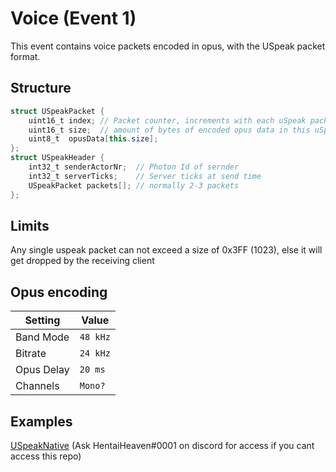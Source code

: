 # Voice (Event 1)

This event contains voice packets encoded in opus, with the USpeak packet format.

## Structure
```cs
struct USpeakPacket {
    uint16_t index; // Packet counter, increments with each uSpeak packet
    uint16_t size;  // amount of bytes of encoded opus data in this uSpeak packet
    uint8_t  opusData[this.size];
};
struct USpeakHeader {
    int32_t senderActorNr;  // Photon Id of sernder
    int32_t serverTicks;    // Server ticks at send time
    USpeakPacket packets[]; // normally 2-3 packets
};
```

## Limits

Any single uspeak packet can not exceed a size of 0x3FF (1023), else it will get dropped by the receiving client

## Opus encoding

| Setting    | Value    |
| ---------- | -------- |
| Band Mode  | `48 kHz` |
| Bitrate    | `24 kHz` |
| Opus Delay | `20 ms`  |
| Channels   | `Mono?`  |

## Examples
[USpeakNative](https://github.com/OptoCloud/USpeakNative) (Ask HentaiHeaven#0001 on discord for access if you cant access this repo)
